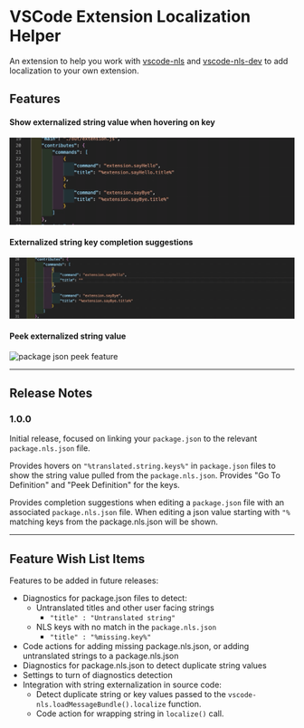 # VSCode Extension Localization Helper

An extension to help you work with  [vscode-nls](https://github.com/microsoft/vscode-nls) and [vscode-nls-dev](https://github.com/microsoft/vscode-nls-dev) to add localization to your own extension.


## Features

#### Show externalized string value when hovering on key

![package json hover feature](resources/images/package-json-hover-feature.gif)

#### Externalized string key completion suggestions

![package json completion feature](resources/images/package-json-completion-feature.gif)

#### Peek externalized string value

![package json peek feature](resources/images/package-json-peek-feature.gif)


-----------------------------------------------------------------------------------------------------------

## Release Notes

### 1.0.0

Initial release, focused on linking your `package.json` to the relevant `package.nls.json` file.

Provides hovers on `"%translated.string.keys%"` in `package.json` files to show the string value pulled from the `package.nls.json`. Provides "Go To Definition" and "Peek Definition" for the keys.

Provides completion suggestions when editing a `package.json` file with an associated `package.nls.json` file. When editing a json value starting with `"%` matching keys from the package.nls.json will be shown.


-----------------------------------------------------------------------------------------------------------

## Feature Wish List Items

Features to be added in future releases:

* Diagnostics for package.json files to detect:
   * Untranslated titles and other user facing strings
      * `"title" : "Untranslated string"`
   * NLS keys with no match in the `package.nls.json`
      * `"title" : "%missing.key%"` 
* Code actions for adding missing package.nls.json, or adding untranslated strings to a package.nls.json
* Diagnostics for package.nls.json to detect duplicate string values
* Settings to turn of diagnostics detection
* Integration with string externalization in source code:
    * Detect duplicate string or key values passed to  the `vscode-nls.loadMessageBundle().localize` function.
    * Code action for wrapping string in `localize()` call.